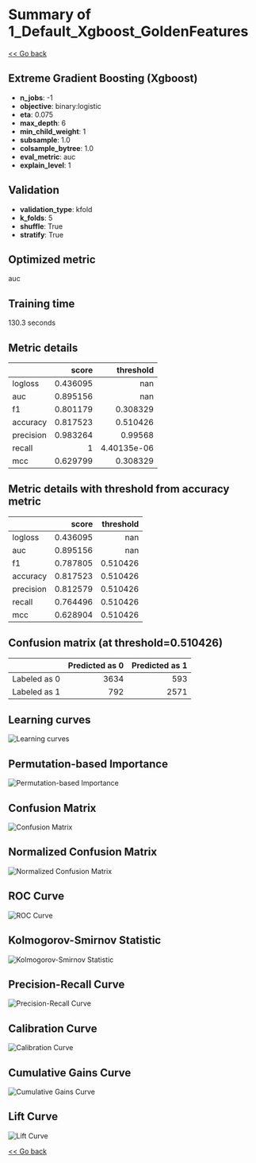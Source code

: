 # Summary of 1_Default_Xgboost_GoldenFeatures

[<< Go back](../README.md)


## Extreme Gradient Boosting (Xgboost)
- **n_jobs**: -1
- **objective**: binary:logistic
- **eta**: 0.075
- **max_depth**: 6
- **min_child_weight**: 1
- **subsample**: 1.0
- **colsample_bytree**: 1.0
- **eval_metric**: auc
- **explain_level**: 1

## Validation
 - **validation_type**: kfold
 - **k_folds**: 5
 - **shuffle**: True
 - **stratify**: True

## Optimized metric
auc

## Training time

130.3 seconds

## Metric details
|           |    score |     threshold |
|:----------|---------:|--------------:|
| logloss   | 0.436095 | nan           |
| auc       | 0.895156 | nan           |
| f1        | 0.801179 |   0.308329    |
| accuracy  | 0.817523 |   0.510426    |
| precision | 0.983264 |   0.99568     |
| recall    | 1        |   4.40135e-06 |
| mcc       | 0.629799 |   0.308329    |


## Metric details with threshold from accuracy metric
|           |    score |   threshold |
|:----------|---------:|------------:|
| logloss   | 0.436095 |  nan        |
| auc       | 0.895156 |  nan        |
| f1        | 0.787805 |    0.510426 |
| accuracy  | 0.817523 |    0.510426 |
| precision | 0.812579 |    0.510426 |
| recall    | 0.764496 |    0.510426 |
| mcc       | 0.628904 |    0.510426 |


## Confusion matrix (at threshold=0.510426)
|              |   Predicted as 0 |   Predicted as 1 |
|:-------------|-----------------:|-----------------:|
| Labeled as 0 |             3634 |              593 |
| Labeled as 1 |              792 |             2571 |

## Learning curves
![Learning curves](learning_curves.png)

## Permutation-based Importance
![Permutation-based Importance](permutation_importance.png)
## Confusion Matrix

![Confusion Matrix](confusion_matrix.png)


## Normalized Confusion Matrix

![Normalized Confusion Matrix](confusion_matrix_normalized.png)


## ROC Curve

![ROC Curve](roc_curve.png)


## Kolmogorov-Smirnov Statistic

![Kolmogorov-Smirnov Statistic](ks_statistic.png)


## Precision-Recall Curve

![Precision-Recall Curve](precision_recall_curve.png)


## Calibration Curve

![Calibration Curve](calibration_curve_curve.png)


## Cumulative Gains Curve

![Cumulative Gains Curve](cumulative_gains_curve.png)


## Lift Curve

![Lift Curve](lift_curve.png)



[<< Go back](../README.md)
